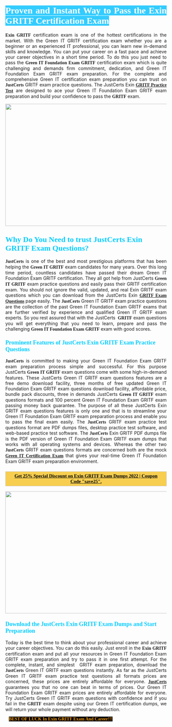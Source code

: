 <h1 style="text-align: justify;"><span style="color:#ffffff;"><span style="font-family:Georgia,serif;"><strong><span style="background-color:#33ccff;">Proven and Instant Way to Pass the Exin GRITF Certification Exam</span></strong></span></span></h1>

<p style="text-align: justify;"><span style="font-family:Georgia,serif;"><strong>Exin GRITF</strong></span> certification exam is one of the hottest certifications in the market. With the Green IT GRITF certification exam whether you are a beginner or an experienced IT professional, you can learn new in-demand skills and knowledge. You can put your career on a fast pace and achieve your career objectives in a short time period. To do this you just need to pass the <span style="font-family:Georgia,serif;"><strong>Green IT Foundation Exam GRITF</strong></span> certification exam which is quite challenging and demands firm commitment, dedication, and Green IT Foundation Exam GRITF exam preparation. For the complete and comprehensive Green IT certification exam preparation you can trust on <span style="font-size:14px;"><span style="font-family:Georgia,serif;"><strong>JustCerts</strong></span></span> GRITF exam practice questions. The JustCerts Exin <span style="font-family:Georgia,serif;"><strong><a href="https://www.justcerts.com/exin/gritf-practice-questions.html">GRITF Practice Test</a></strong></span> are designed to ace your Green IT Foundation Exam GRITF exam preparation and build your confidence to pass the <span style="font-family:Georgia,serif;"><strong> GRITF</strong></span> exam.</p>

<p style="text-align: center;"><a href="https://www.justcerts.com/exin/gritf-practice-questions.html"><img alt="" src="https://i.imgur.com/jVK0eNK.jpg" style="width: 720px; height: 380px;" /></a></p>

<h2 style="margin-right:0in; margin-left:0in"><span style="color:#00ccff;"><span style="font-family:Georgia,serif;"><strong><span style="font-size:18pt">Why Do You Need to trust JustCerts Exin GRITF Exam Questions?</span></strong></span></span></h2>

<p style="text-align: justify;"><span style="font-size:14px;"><span style="font-family:Georgia,serif;"><strong>JustCerts</strong></span></span> is one of the best and most prestigious platforms that has been helping the <span style="font-family:Georgia,serif;"><strong>Green IT GRITF</strong></span> exam candidates for many years. Over this long time period, countless candidates have passed their dream Green IT Foundation Exam GRITF certification. They all got help from JustCerts <span style="font-family:Georgia,serif;"><strong>Green IT GRITF</strong></span> exam practice questions and easily pass their GRITF certification exam. You should not ignore the valid, updated, and real Exin GRITF exam questions which you can download from the JustCerts Exin <a href="https://www.justcerts.com/exin/gritf-practice-questions.html"><span style="font-family:Georgia,serif;"><strong>GRITF Exam Questions</strong></span></a> page easily. The <span style="font-size:14px;"><span style="font-family:Georgia,serif;"><strong>JustCerts</strong></span></span> Green IT GRITF exam practice questions are the collection of the past Green IT Foundation Exam GRITF exams that are further verified by experience and qualified Green IT GRITF exam experts. So you rest assured that with the JustCerts <span style="font-family:Georgia,serif;"><strong> GRITF</strong></span> exam questions you will get everything that you need to learn, prepare and pass the challenging <span style="font-family:Georgia,serif;"><strong>Green IT Foundation Exam GRITF</strong></span> exam with good scores.</p>

<h3 style="margin-right:0in; margin-left:0in"><span style="color:#00ccff;"><span style="font-family:Georgia,serif;"><strong><span style="font-size:13.5pt">Prominent Features of JustCerts Exin GRITF Exam Practice Questions</span></strong></span></span></h3>

<p style="text-align: justify;"><span style="font-size:14px;"><span style="font-family:Georgia,serif;"><strong>JustCerts</strong></span></span> is committed to making your Green IT Foundation Exam GRITF exam preparation process simple and successful. For this purpose JustCerts <span style="font-family:Georgia,serif;"><strong>Green IT GRITF</strong></span> exam questions come with some high-in-demand features. These JustCerts Green IT GRITF exam questions features are a free demo download facility, three months of free updated Green IT Foundation Exam GRITF exam questions download facility, affordable price, bundle pack discounts, three in demands JustCerts <span style="font-family:Georgia,serif;"><strong>Green IT GRITF</strong></span> exam questions formats and 100 percent Green IT Foundation Exam GRITF exam passing money back guarantee. The purpose of all these JustCerts Exin GRITF exam questions features is only one and that is to streamline your Green IT Foundation Exam GRITF exam preparation process and enable you to pass the final exam easily. The <span style="font-size:14px;"><span style="font-family:Georgia,serif;"><strong>JustCerts</strong></span></span> GRITF exam practice test questions format are PDF dumps files, desktop practice test software, and web-based practice test software. The <span style="font-size:14px;"><span style="font-family:Georgia,serif;"><strong>JustCerts</strong></span></span> Exin GRITF PDF dumps file is the PDF version of Green IT Foundation Exam GRITF exam dumps that works with all operating systems and devices. Whereas the other two <span style="font-family:Georgia,serif;"><span style="font-size:14px;"><strong>JustCerts</strong></span></span> GRITF exam questions formats are concerned both are the mock <a href="https://www.justcerts.com/exin/green-it-certification-exams.html"><span style="font-family:Georgia,serif;"><strong>Green IT Certification Exam</strong></span></a> that gives your real-time Green IT Foundation Exam GRITF exam preparation environment.</p>

<h3 style="background: rgb(247, 206, 80); border: 1px solid rgb(204, 204, 204); padding: 5px 10px; text-align: center;"><span style="font-family:Georgia,serif;"><u><span style="color:#000000;"><span style="font-size:11pt;"><span style="line-height:normal;"><b><span cambria="">Get 25% Special Discount on Exin GRITF Exam Dumps 2022 | Coupon Code "save25".</span></b></span></span></span></u></span></h3>

<p style="text-align: center;"><a href="https://www.justcerts.com/exin/gritf-practice-questions.html"><img alt="" src="https://i.imgur.com/ILNYM6U.jpg" style="width: 720px; height: 380px;" /></a></p>

<h3 style="margin-right:0in; margin-left:0in"><span style="color:#00ccff;"><span style="font-family:Georgia,serif;"><strong><span style="font-size:13.5pt">Download the JustCerts Exin GRITF Exam Dumps and Start Preparation</span></strong></span></span></h3>

<p style="text-align: justify;">Today is the best time to think about your professional career and achieve your career objectives. You can do this easily. Just enroll in the <span style="font-family:Georgia,serif;"><strong>Exin GRITF</strong></span> certification exam and put all your resources in Green IT Foundation Exam GRITF exam preparation and try to pass it in one first attempt. For the complete, instant, and simplest  GRITF exam preparation, download the <span style="font-size:14px;"><span style="font-family:Georgia,serif;"><strong>JustCerts</strong></span></span> Green IT GRITF exam questions instantly. As far as the JustCerts Green IT GRITF exam practice test questions all formats prices are concerned, these prices are entirely affordable for everyone. <a href="https://www.justcerts.com/"><span style="font-size:14px;"><span style="font-family:Georgia,serif;"><strong>JustCerts</strong></span></span></a> guarantees you that no one can beat in terms of prices. Our Green IT Foundation Exam GRITF exam prices are entirely affordable for everyone. Try JustCerts Green IT GRITF exam questions with confidence and if you fail in the <span style="font-family:Georgia,serif;"><strong> GRITF</strong></span> exam despite using our Green IT certification dumps, we will return your whole payment without any deduction.</p>

<p style="text-align:justify; margin:0in 8pt"><span style="color:#f39c12;"><span style="font-size:14px;"><span style="font-family:Georgia,serif;"><strong><span style="line-height:107%"><span style="background-color:#000000;">BEST OF LUCK In Exin GRITF Exam And Career!!!</span></span></strong></span></span></span></p>
